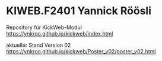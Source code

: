 # KIWEB.F2401 Yannick Röösli
Repository für KickWeb-Modul<br>
https://ynkroo.github.io/kickweb/index.html

aktueller Stand Version 02<br>
https://ynkroo.github.io/kickweb/Poster_v02/poster_v02.html
